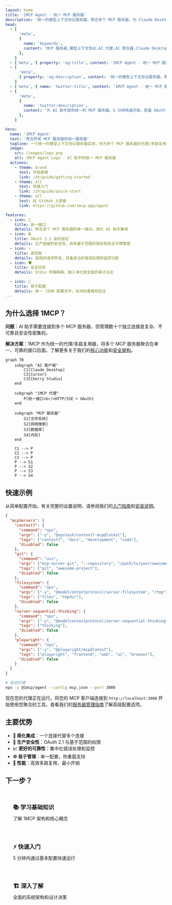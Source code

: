 ```yaml
---
layout: home
title: '1MCP Agent - 统一 MCP 服务器'
description: '统一的模型上下文协议服务器，聚合多个 MCP 服务器，为 Claude Desktop、Cursor 等 AI 助手提供一体化服务。5 分钟快速开始，配备 OAuth 2.1 安全认证。'
head:
  - [
      'meta',
      {
        name: 'keywords',
        content: 'MCP 服务器,模型上下文协议,AI 代理,AI 聚合器,Claude Desktop,Cursor,MCP 集成,AI 助手工具,OAuth 2.1,代理服务器,多路复用器,LLM 集成,自动化,教程,设置指南',
      },
    ]
  - ['meta', { property: 'og:title', content: '1MCP Agent - 统一 MCP 服务器' }]
  - [
      'meta',
      { property: 'og:description', content: '统一的模型上下文协议服务器，聚合多个 MCP 服务器。5 分钟快速开始。' },
    ]
  - ['meta', { name: 'twitter:title', content: '1MCP Agent - 统一 MCP 服务器' }]
  - [
      'meta',
      {
        name: 'twitter:description',
        content: '为 AI 助手提供统一的 MCP 服务器。5 分钟快速开始，配备 OAuth 2.1 安全认证。',
      },
    ]

hero:
  name: '1MCP Agent'
  text: '聚合所有 MCP 服务器的统一服务器'
  tagline: 一个统一的模型上下文协议服务器实现，作为多个 MCP 服务器的代理/多路复用器
  image:
    src: /images/logo.png
    alt: 1MCP Agent Logo - AI 助手的统一 MCP 服务器
  actions:
    - theme: brand
      text: 开始使用
      link: /zh/guide/getting-started
    - theme: alt
      text: 快速入门
      link: /zh/guide/quick-start
    - theme: alt
      text: 在 GitHub 上查看
      link: https://github.com/1mcp-app/agent

features:
  - icon: 🔄
    title: 统一接口
    details: 聚合多个 MCP 服务器的单一端点，简化 AI 助手集成
  - icon: 🔒
    title: OAuth 2.1 身份验证
    details: 生产就绪的安全性，具有基于范围的授权和安全令牌管理
  - icon: ⚡
    title: 高性能
    details: 高效的请求转发，具备适当的错误处理和监控功能
  - icon: 🛡️
    title: 安全优先
    details: Stdio 传输隔离、输入净化和全面的审计日志

  - icon: 🔧
    title: 易于配置
    details: 单一 JSON 配置文件，支持热重载和验证
---
```


## 为什么选择 1MCP？

**问题**：AI 助手需要连接到多个 MCP 服务器，但管理数十个独立连接是复杂、不可靠且安全性密集的。

**解决方案**：1MCP 作为统一的代理/多路复用器，将多个 MCP 服务器聚合在单一、可靠的接口后面。了解更多关于我们的[核心功能](/zh/guide/essentials/core-features)和[安全架构](/zh/reference/security)。

```mermaid
graph TB
    subgraph "AI 客户端"
        C1[Claude Desktop]
        C2[Cursor]
        C3[Cherry Studio]
    end

    subgraph "1MCP 代理"
        P[统一接口<br/>HTTP/SSE + OAuth]
    end

    subgraph "MCP 服务器"
        S1[文件系统]
        S2[网络搜索]
        S3[数据库]
        S4[内存]
    end

    C1 --> P
    C2 --> P
    C3 --> P
    P --> S1
    P --> S2
    P --> S3
    P --> S4
```

## 快速示例

从简单配置开始。有关完整的设置说明，请参阅我们的[入门指南](/zh/guide/getting-started)和[安装说明](/zh/guide/installation)。

```json
{
  "mcpServers": {
    "context7": {
      "command": "npx",
      "args": ["-y", "@upstash/context7-mcp@latest"],
      "tags": ["context7", "docs", "development", "code"],
      "disabled": false
    },
    "git": {
      "command": "uvx",
      "args": ["mcp-server-git", "--repository", "/path/to/your/awesome-project"],
      "tags": ["git", "awesome-project"],
      "disabled": false
    },
    "filesystem": {
      "command": "npx",
      "args": ["-y", "@modelcontextprotocol/server-filesystem", "/tmp"],
      "tags": ["files", "tmpdir"],
      "disabled": false
    },
    "server-sequential-thinking": {
      "command": "npx",
      "args": ["-y", "@modelcontextprotocol/server-sequential-thinking"],
      "tags": ["thinking"],
      "disabled": false
    },
    "playwright": {
      "command": "npx",
      "args": ["-y", "@playwright/mcp@latest"],
      "tags": ["playwright", "frontend", "web", "ui", "browser"],
      "disabled": false
    }
  }
}
```

```bash
# 启动代理
npx -y @1mcp/agent --config mcp.json --port 3000
```

现在您的代理正在运行。将您的 MCP 客户端连接到 `http://localhost:3000` 开始使用您聚合的工具。查看我们的[服务器管理指南](/zh/guide/essentials/server-management)了解高级配置选项。

## 主要优势

- **🎯 简化集成**：一个连接代替多个连接
- **🔐 生产安全性**：OAuth 2.1 与基于范围的权限
- **📈 更好的可靠性**：集中化错误处理和监控
- **⚙️ 易于管理**：单一配置，热重载支持
- **🚀 性能**：高效多路复用，最小开销

## 下一步？

<div class="vp-feature-grid">
  <a href="/zh/guide/getting-started" class="vp-feature-box">
    <h3>📚 学习基础知识</h3>
    <p>了解 1MCP 架构和核心概念</p>
  </a>

  <a href="/zh/guide/quick-start" class="vp-feature-box">
    <h3>⚡ 快速入门</h3>
    <p>5 分钟内通过基本配置快速运行</p>
  </a>

  <a href="/zh/reference/architecture" class="vp-feature-box">
    <h3>🏗️ 深入了解</h3>
    <p>全面的系统架构和设计决策</p>
  </a>
</div>

<style>
.vp-feature-grid {
  display: grid;
  grid-template-columns: repeat(auto-fit, minmax(250px, 1fr));
  gap: 1rem;
  margin-top: 2rem;
}

.vp-feature-box {
  padding: 1.5rem;
  border: 1px solid var(--vp-c-border);
  border-radius: 8px;
  text-decoration: none;
  transition: border-color 0.25s;
}

.vp-feature-box:hover {
  border-color: var(--vp-c-brand);
}

.vp-feature-box h3 {
  margin: 0 0 0.5rem 0;
  font-size: 1.1rem;
}

.vp-feature-box p {
  margin: 0;
  color: var(--vp-c-text-2);
  line-height: 1.4;
}
</style>
